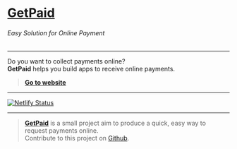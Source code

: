# [GetPaid](https://getpaid.netlify.app/)
###### Easy Solution for Online Payment

***

Do you want to collect payments online?  
**GetPaid** helps you build apps to receive online payments.

> **[Go to website][1]**

***

[![Netlify Status](https://api.netlify.com/api/v1/badges/a7bd8a16-e9fb-47e8-85d1-48c737a18641/deploy-status)][1]

***

> **[GetPaid][2]** is a small project aim to produce a quick, easy way to request payments online.  
> Contribute to this project on [Github][2].  

[1]:https://getpaid.netlify.app/ "Easy Solution for Online Payment"
[2]:https://github.com/nikahmadz/getpaid/ "Contribute to this project"
